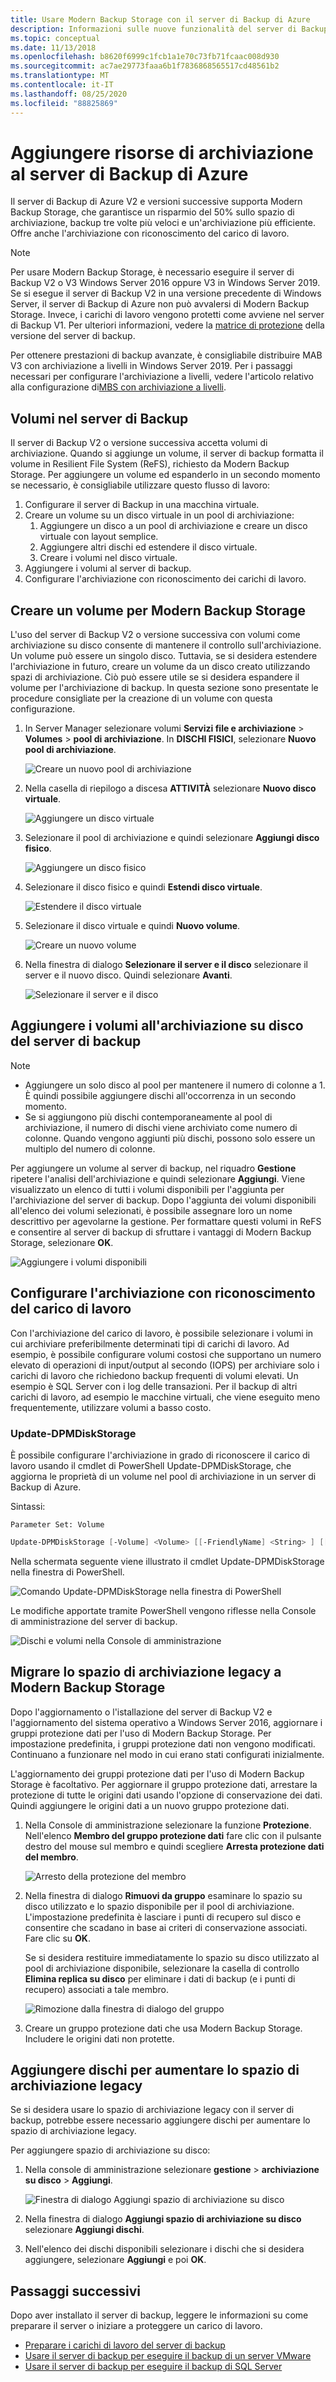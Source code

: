 ```yaml
---
title: Usare Modern Backup Storage con il server di Backup di Azure
description: Informazioni sulle nuove funzionalità del server di Backup di Azure. In questo articolo viene descritto come aggiornare l'installazione del server di backup.
ms.topic: conceptual
ms.date: 11/13/2018
ms.openlocfilehash: b8620f6999c1fcb1a1e70c73fb71fcaac008d930
ms.sourcegitcommit: ac7ae29773faaa6b1f7836868565517cd48561b2
ms.translationtype: MT
ms.contentlocale: it-IT
ms.lasthandoff: 08/25/2020
ms.locfileid: "88825869"
---
```

# <a name="add-storage-to-azure-backup-server"></a>Aggiungere risorse di archiviazione al server di Backup di Azure

Il server di Backup di Azure V2 e versioni successive supporta Modern Backup Storage, che garantisce un risparmio del 50% sullo spazio di archiviazione, backup tre volte più veloci e un'archiviazione più efficiente. Offre anche l'archiviazione con riconoscimento del carico di lavoro.

> [!NOTE]
> Per usare Modern Backup Storage, è necessario eseguire il server di Backup V2 o V3 Windows Server 2016 oppure V3 in Windows Server 2019.
> Se si esegue il server di Backup V2 in una versione precedente di Windows Server, il server di Backup di Azure non può avvalersi di Modern Backup Storage. Invece, i carichi di lavoro vengono protetti come avviene nel server di Backup V1. Per ulteriori informazioni, vedere la [matrice di protezione](backup-mabs-protection-matrix.md) della versione del server di backup.
>
> Per ottenere prestazioni di backup avanzate, è consigliabile distribuire MAB V3 con archiviazione a livelli in Windows Server 2019. Per i passaggi necessari per configurare l'archiviazione a livelli, vedere l'articolo relativo alla configurazione di[MBS con archiviazione a livelli](/system-center/dpm/add-storage?view=sc-dpm-2019#set-up-mbs-with-tiered-storage).

## <a name="volumes-in-backup-server"></a>Volumi nel server di Backup

Il server di Backup V2 o versione successiva accetta volumi di archiviazione. Quando si aggiunge un volume, il server di backup formatta il volume in Resilient File System (ReFS), richiesto da Modern Backup Storage. Per aggiungere un volume ed espanderlo in un secondo momento se necessario, è consigliabile utilizzare questo flusso di lavoro:

1. Configurare il server di Backup in una macchina virtuale.
2. Creare un volume su un disco virtuale in un pool di archiviazione:
    1. Aggiungere un disco a un pool di archiviazione e creare un disco virtuale con layout semplice.
    2. Aggiungere altri dischi ed estendere il disco virtuale.
    3. Creare i volumi nel disco virtuale.
3. Aggiungere i volumi al server di backup.
4. Configurare l'archiviazione con riconoscimento dei carichi di lavoro.

## <a name="create-a-volume-for-modern-backup-storage"></a>Creare un volume per Modern Backup Storage

L'uso del server di Backup V2 o versione successiva con volumi come archiviazione su disco consente di mantenere il controllo sull'archiviazione. Un volume può essere un singolo disco. Tuttavia, se si desidera estendere l'archiviazione in futuro, creare un volume da un disco creato utilizzando spazi di archiviazione. Ciò può essere utile se si desidera espandere il volume per l'archiviazione di backup. In questa sezione sono presentate le procedure consigliate per la creazione di un volume con questa configurazione.

1. In Server Manager selezionare volumi **Servizi file e archiviazione**  >  **Volumes**  >  **pool di archiviazione**. In **DISCHI FISICI**, selezionare **Nuovo pool di archiviazione**.

    ![Creare un nuovo pool di archiviazione](./media/backup-mabs-add-storage/mabs-add-storage-1.png)

2. Nella casella di riepilogo a discesa **ATTIVITÀ** selezionare **Nuovo disco virtuale**.

    ![Aggiungere un disco virtuale](./media/backup-mabs-add-storage/mabs-add-storage-2.png)

3. Selezionare il pool di archiviazione e quindi selezionare **Aggiungi disco fisico**.

    ![Aggiungere un disco fisico](./media/backup-mabs-add-storage/mabs-add-storage-3.png)

4. Selezionare il disco fisico e quindi **Estendi disco virtuale**.

    ![Estendere il disco virtuale](./media/backup-mabs-add-storage/mabs-add-storage-4.png)

5. Selezionare il disco virtuale e quindi **Nuovo volume**.

    ![Creare un nuovo volume](./media/backup-mabs-add-storage/mabs-add-storage-5.png)

6. Nella finestra di dialogo **Selezionare il server e il disco** selezionare il server e il nuovo disco. Quindi selezionare **Avanti**.

    ![Selezionare il server e il disco](./media/backup-mabs-add-storage/mabs-add-storage-6.png)

## <a name="add-volumes-to-backup-server-disk-storage"></a>Aggiungere i volumi all'archiviazione su disco del server di backup

> [!NOTE]
>
> - Aggiungere un solo disco al pool per mantenere il numero di colonne a 1. È quindi possibile aggiungere dischi all'occorrenza in un secondo momento.
> - Se si aggiungono più dischi contemporaneamente al pool di archiviazione, il numero di dischi viene archiviato come numero di colonne. Quando vengono aggiunti più dischi, possono solo essere un multiplo del numero di colonne.

Per aggiungere un volume al server di backup, nel riquadro **Gestione** ripetere l'analisi dell'archiviazione e quindi selezionare **Aggiungi**. Viene visualizzato un elenco di tutti i volumi disponibili per l'aggiunta per l'archiviazione del server di backup. Dopo l'aggiunta dei volumi disponibili all'elenco dei volumi selezionati, è possibile assegnare loro un nome descrittivo per agevolarne la gestione. Per formattare questi volumi in ReFS e consentire al server di backup di sfruttare i vantaggi di Modern Backup Storage, selezionare **OK**.

![Aggiungere i volumi disponibili](./media/backup-mabs-add-storage/mabs-add-storage-7.png)

## <a name="set-up-workload-aware-storage"></a>Configurare l'archiviazione con riconoscimento del carico di lavoro

Con l'archiviazione del carico di lavoro, è possibile selezionare i volumi in cui archiviare preferibilmente determinati tipi di carichi di lavoro. Ad esempio, è possibile configurare volumi costosi che supportano un numero elevato di operazioni di input/output al secondo (IOPS) per archiviare solo i carichi di lavoro che richiedono backup frequenti di volumi elevati. Un esempio è SQL Server con i log delle transazioni. Per il backup di altri carichi di lavoro, ad esempio le macchine virtuali, che viene eseguito meno frequentemente, utilizzare volumi a basso costo.

### <a name="update-dpmdiskstorage"></a>Update-DPMDiskStorage

È possibile configurare l'archiviazione in grado di riconoscere il carico di lavoro usando il cmdlet di PowerShell Update-DPMDiskStorage, che aggiorna le proprietà di un volume nel pool di archiviazione in un server di Backup di Azure.

Sintassi:

`Parameter Set: Volume`

```powershell
Update-DPMDiskStorage [-Volume] <Volume> [[-FriendlyName] <String> ] [[-DatasourceType] <VolumeTag[]> ] [-Confirm] [-WhatIf] [ <CommonParameters>]
```

Nella schermata seguente viene illustrato il cmdlet Update-DPMDiskStorage nella finestra di PowerShell.

![Comando Update-DPMDiskStorage nella finestra di PowerShell](./media/backup-mabs-add-storage/mabs-add-storage-8.png)

Le modifiche apportate tramite PowerShell vengono riflesse nella Console di amministrazione del server di backup.

![Dischi e volumi nella Console di amministrazione](./media/backup-mabs-add-storage/mabs-add-storage-9.png)

## <a name="migrate-legacy-storage-to-modern-backup-storage"></a>Migrare lo spazio di archiviazione legacy a Modern Backup Storage

Dopo l'aggiornamento o l'istallazione del server di Backup V2 e l'aggiornamento del sistema operativo a Windows Server 2016, aggiornare i gruppi protezione dati per l'uso di Modern Backup Storage. Per impostazione predefinita, i gruppi protezione dati non vengono modificati. Continuano a funzionare nel modo in cui erano stati configurati inizialmente.

L'aggiornamento dei gruppi protezione dati per l'uso di Modern Backup Storage è facoltativo. Per aggiornare il gruppo protezione dati, arrestare la protezione di tutte le origini dati usando l'opzione di conservazione dei dati. Quindi aggiungere le origini dati a un nuovo gruppo protezione dati.

1. Nella Console di amministrazione selezionare la funzione **Protezione**. Nell'elenco **Membro del gruppo protezione dati** fare clic con il pulsante destro del mouse sul membro e quindi scegliere **Arresta protezione dati del membro**.

   ![Arresto della protezione del membro](/system-center/dpm/media/upgrade-to-dpm-2016/dpm-2016-stop-protection1.png)

2. Nella finestra di dialogo **Rimuovi da gruppo** esaminare lo spazio su disco utilizzato e lo spazio disponibile per il pool di archiviazione. L'impostazione predefinita è lasciare i punti di recupero sul disco e consentire che scadano in base ai criteri di conservazione associati. Fare clic su **OK**.

   Se si desidera restituire immediatamente lo spazio su disco utilizzato al pool di archiviazione disponibile, selezionare la casella di controllo **Elimina replica su disco** per eliminare i dati di backup (e i punti di recupero) associati a tale membro.

   ![Rimozione dalla finestra di dialogo del gruppo](/system-center/dpm/media/upgrade-to-dpm-2016/dpm-2016-retain-data.png)

3. Creare un gruppo protezione dati che usa Modern Backup Storage. Includere le origini dati non protette.

## <a name="add-disks-to-increase-legacy-storage"></a>Aggiungere dischi per aumentare lo spazio di archiviazione legacy

Se si desidera usare lo spazio di archiviazione legacy con il server di backup, potrebbe essere necessario aggiungere dischi per aumentare lo spazio di archiviazione legacy.

Per aggiungere spazio di archiviazione su disco:

1. Nella console di amministrazione selezionare **gestione**  >  **archiviazione su disco**  >  **Aggiungi**.

    ![Finestra di dialogo Aggiungi spazio di archiviazione su disco](/system-center/dpm/media/upgrade-to-dpm-2016/dpm-2016-add-disk-storage.png)

2. Nella finestra di dialogo **Aggiungi spazio di archiviazione su disco** selezionare **Aggiungi dischi**.

3. Nell'elenco dei dischi disponibili selezionare i dischi che si desidera aggiungere, selezionare **Aggiungi** e poi **OK**.

## <a name="next-steps"></a>Passaggi successivi

Dopo aver installato il server di backup, leggere le informazioni su come preparare il server o iniziare a proteggere un carico di lavoro.

- [Preparare i carichi di lavoro del server di backup](backup-azure-microsoft-azure-backup.md)
- [Usare il server di backup per eseguire il backup di un server VMware](backup-azure-backup-server-vmware.md)
- [Usare il server di backup per eseguire il backup di SQL Server](backup-azure-sql-mabs.md)
